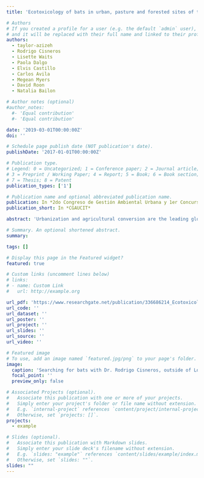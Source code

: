 ```yaml
---
title: 'Ecotoxicology of bats in urban, pasture and forested sites of the southern Ecuadorian Andes'

# Authors
# If you created a profile for a user (e.g. the default `admin` user), write the username (folder name) here
# and it will be replaced with their full name and linked to their profile.
authors:
  - taylor-azizeh
  - Rodrigo Cisneros
  - Lisette Waits
  - Paola Dalgo
  - Elvis Castillo
  - Carlos Avila
  - Megean Myers
  - David Roon
  - Natalia Bailon

# Author notes (optional)
#author_notes:
  #- 'Equal contribution'
  #- 'Equal contribution'

date: '2019-03-01T00:00:00Z'
doi: ''

# Schedule page publish date (NOT publication's date).
publishDate: '2017-01-01T00:00:00Z'

# Publication type.
# Legend: 0 = Uncategorized; 1 = Conference paper; 2 = Journal article;
# 3 = Preprint / Working Paper; 4 = Report; 5 = Book; 6 = Book section;
# 7 = Thesis; 8 = Patent
publication_types: ['1']

# Publication name and optional abbreviated publication name.
publication: In *2do Congreso de Gestión Ambiental Urbana y 1er Concurso de Innovaciones Tecnológicas*
publication_short: In *CGAUCIT*

abstract: 'Urbanization and agricultural conversion are the leading global causes of deforestation and biodiversity loss. Latin America is the second most urbanized region in the world with 80% of people living in cities. Agricultural conversion is the main driver of the deforestation in tropical and subtropical countries accounting for 80% of deforestation from 2000-2010. This habitat alteration can lead to bioaccumulation of pollutants and other toxins that are harmful to humans and other species. For example, toxins leeched into the ecosystem from agriculture and urbanization that have been shown to degrade red and white blood cells and create primary physiological responses such as DNA damage. Insectivorous bats can be valuable bioindicators of human health risks because these species are at the same trophic level in the food chains as humans. The goal of this research was to evaluate whether urbanization and conversion of land to pasture was negatively affecting the physiology of bats within the Southern Ecuadorian Andes. Our study area was in the Zamora watershed near the city of Loja, and bats were captured by mist netting at 12 stream-catchments: three forest sites, three forest-pasture sites, three pasture sites, and three urban sites. Blood samples were collected from 20 bats for genotoxicology analysis. Genotoxic effects were measured using a micronucleus test. Preliminarily we found high levels of DNA damage in bats captured in urban, forest-pasture, and pasture sites compared to bats captured in forested areas. We also found the highest levels of DNA damage in insectivorous bats, this could be explained by the bioaccumulation of pollutants in the insects. This research provides valuable baseline data on the toxicological effects of land conversion on the overall health of bat populations, as well as identify regions with high levels of bioaccumulation that may also pose a risk to human health.'

# Summary. An optional shortened abstract.
summary: 

tags: []

# Display this page in the Featured widget?
featured: true

# Custom links (uncomment lines below)
# links:
# - name: Custom Link
#   url: http://example.org

url_pdf: 'https://www.researchgate.net/publication/336686214_Ecotoxicology_of_bats_in_urban_pasture_and_forested_sites_of_the_southern_Ecuadorian_Andes'
url_code: ''
url_dataset: ''
url_poster: ''
url_project: ''
url_slides: ''
url_source: ''
url_video: ''

# Featured image
# To use, add an image named `featured.jpg/png` to your page's folder.
image:
  caption: 'Searching for bats with Dr. Rodrigo Cisneros, outside of Loja, Ecuador.'
  focal_point: ''
  preview_only: false

# Associated Projects (optional).
#   Associate this publication with one or more of your projects.
#   Simply enter your project's folder or file name without extension.
#   E.g. `internal-project` references `content/project/internal-project/index.md`.
#   Otherwise, set `projects: []`.
projects:
  - example

# Slides (optional).
#   Associate this publication with Markdown slides.
#   Simply enter your slide deck's filename without extension.
#   E.g. `slides: "example"` references `content/slides/example/index.md`.
#   Otherwise, set `slides: ""`.
slides: ""
---
```

